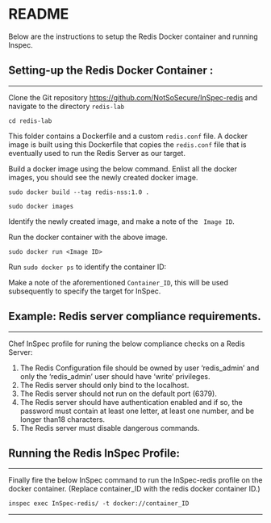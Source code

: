 # README 

Below are the instructions to setup the Redis Docker container and running Inspec. 

## Setting-up the Redis Docker Container :
----

Clone the Git repository https://github.com/NotSoSecure/InSpec-redis and navigate to the directory ``` redis-lab ```

 ``` cd redis-lab ```

This folder contains a Dockerfile and a custom ``` redis.conf ``` file. A docker image is built using this Dockerfile that copies the ``` redis.conf ``` file that is eventually used to run the Redis Server as our target.  

Build a docker image using the below command. Enlist all the docker images, you should see the newly created docker image.


``` sudo docker build --tag redis-nss:1.0 . ``` 

``` sudo docker images ```

Identify the newly created image, and make a note of the ``` Image ID```. 

Run the docker container with the above image.


``` sudo docker run <Image ID>  ```

Run ``` sudo docker ps ```  to identify the container ID:

Make a  note of the aforementioned ``` Container_ID ```, this will be used subsequently to specify the target for InSpec.

## Example: Redis server compliance requirements.
---

Chef InSpec profile for runing the below compliance checks on a Redis Server:

1. The Redis Configuration file should be owned by user ‘redis_admin’ and only the ‘redis_admin’ user should have ‘write’ privileges. 
1. The Redis server should only bind to the localhost.
1. The Redis server should not run on the default port (6379).
1. The Redis server should have authentication enabled and if so, the password must contain at least one letter, at least one number, and be longer than18 characters.
1. The Redis server must disable dangerous commands.


## Running the Redis InSpec Profile: 
---
Finally fire the below InSpec command to run the InSpec-redis profile on the docker container. 
(Replace container_ID with the redis docker container ID.)

``` inspec exec InSpec-redis/ -t docker://container_ID ```

-------